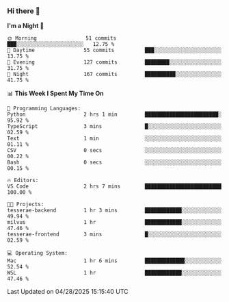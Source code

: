 ### Hi there 👋

<!--
**ALiersEL/ALiersEL** is a ✨ _special_ ✨ repository because its `README.md` (this file) appears on your GitHub profile.

Here are some ideas to get you started:

- 🔭 I’m currently working on ...
- 🌱 I’m currently learning ...
- 👯 I’m looking to collaborate on ...
- 🤔 I’m looking for help with ...
- 💬 Ask me about ...
- 📫 How to reach me: ...
- 😄 Pronouns: ...
- ⚡ Fun fact: ...
-->

<!--START_SECTION:waka-->
**I'm a Night 🦉** 

```text
🌞 Morning                51 commits          ███░░░░░░░░░░░░░░░░░░░░░░   12.75 % 
🌆 Daytime                55 commits          ███░░░░░░░░░░░░░░░░░░░░░░   13.75 % 
🌃 Evening                127 commits         ████████░░░░░░░░░░░░░░░░░   31.75 % 
🌙 Night                  167 commits         ██████████░░░░░░░░░░░░░░░   41.75 % 
```


📊 **This Week I Spent My Time On** 

```text
💬 Programming Languages: 
Python                   2 hrs 1 min         ████████████████████████░   95.92 % 
TypeScript               3 mins              █░░░░░░░░░░░░░░░░░░░░░░░░   02.59 % 
Text                     1 min               ░░░░░░░░░░░░░░░░░░░░░░░░░   01.11 % 
CSV                      0 secs              ░░░░░░░░░░░░░░░░░░░░░░░░░   00.22 % 
Bash                     0 secs              ░░░░░░░░░░░░░░░░░░░░░░░░░   00.15 % 

🔥 Editors: 
VS Code                  2 hrs 7 mins        █████████████████████████   100.00 % 

🐱‍💻 Projects: 
tesserae-backend         1 hr 3 mins         ████████████░░░░░░░░░░░░░   49.94 % 
milvus                   1 hr                ████████████░░░░░░░░░░░░░   47.46 % 
tesserae-frontend        3 mins              █░░░░░░░░░░░░░░░░░░░░░░░░   02.59 % 

💻 Operating System: 
Mac                      1 hr 6 mins         █████████████░░░░░░░░░░░░   52.54 % 
WSL                      1 hr                ████████████░░░░░░░░░░░░░   47.46 % 
```


 Last Updated on 04/28/2025 15:15:40 UTC
<!--END_SECTION:waka-->
